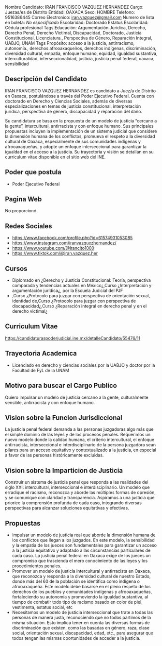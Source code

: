Nombre Candidato: IRAN FRANCISCO VAZQUEZ HERNANDEZ
Cargo: Juezas/es de Distrito
Entidad: OAXACA
Sexo: HOMBRE
Telefono: 9516386445
Correo Electronico: iran.vazquez@gmail.com
Numero de lista en boleta: *No especificado*
Escolaridad: Doctorado
Estatus Escolaridad: Cédula profesional
Tags Educación: Argumentación Jurídica, Derecho, Derecho Penal, Derecho Victimal, Discapacidad, Doctorado, Justicia Constitucional, Licenciatura., Perspectiva de Género, Reparación Integral, UABJO, UNAM
Tags Propósito: acceso a la justicia, antirracismo, autonomía., derechos afrooaxaqueños, derechos indígenas, discriminación, diversidad cultural, empatía, enfoque humano, equidad, igualdad sustantiva, interculturalidad, interseccionalidad, justicia, justicia penal federal, oaxaca, sensibilidad


## Descripción del Candidato 

IRAN FRANCISCO VAZQUEZ HERNANDEZ es candidato a Juez/a de Distrito en Oaxaca, postulándose a través del Poder Ejecutivo Federal. Cuenta con doctorado en Derecho y Ciencias Sociales, además de diversas especializaciones en temas de justicia constitucional, interpretación jurídica, perspectiva de género, discapacidad y reparación del daño.

Su candidatura se basa en la propuesta de un modelo de justicia “cercano a la gente”, intercultural, antirracista y con enfoque humano. Sus principales propuestas incluyen la implementación de un sistema judicial que considere la dimensión humana de los conflictos, promueva el respeto a la diversidad cultural de Oaxaca, especialmente de sus comunidades indígenas y afrooaxaqueñas, y adopte un enfoque interseccional para garantizar la igualdad en el acceso a la justicia. Su trayectoria y visión se detallan en su curriculum vitae disponible en el sitio web del INE.


## Poder que postula

- Poder Ejecutivo Federal


## Pagina Web

No proporcionó


## Redes Sociales

- https://www.facebook.com/profile.php?id=61574931053085
- https://www.instagram.com/iranvazquezhernandez/
- https://www.youtube.com/@Irancito1000
- https://www.tiktok.com/@iran.vazquez.her


## Cursos

- Diplomado en ¿Derecho y Justicia Constitucional: Teoría, perspectiva comparada y tendencias actuales en México¿,Curso ¿Interpretación y argumentación jurídica¿, por la Escuela Judicial del PJF
- ,Curso ¿Protocolo para juzgar con perspectiva de orientación sexual, identidad de,Curso ¿Protocolo para juzgar con perspectiva de discapacidad¿,Curso ¿Reparación integral en derecho penal y en el derecho victimal¿


## Curriculum Vitae

https://candidaturaspoderjudicial.ine.mx/detalleCandidato/55476/11


## Trayectoria Academica

- Licenciado en derecho y ciencias sociales por la UABJO y doctor por la Facultad de FyL de la UNAM


## Motivo para buscar el Cargo Publico

Quiero impulsar un modelo de justicia cercano a la gente, culturalmente sensible, antirracista y con enfoque humano.


## Vision sobre la Funcion Jurisdiccional

La justicia penal federal demanda a las personas juzgadoras algo más que el simple dominio de las leyes y de los procesos penales. Requerimos un nuevo modelo donde la calidad humana, el criterio intercultural, el enfoque antirracista, interseccional e interdisciplinario de la persona juzgadora sean pilares para un acceso equitativo y contextualizado a la justicia, en especial a favor de las personas históricamente excluidas.


## Vision sobre la Imparticion de Justicia

Construir un sistema de justicia penal que responda a las realidades del siglo XXI: intercultural, interseccional e interdisciplinario. Un modelo que erradique el racismo, reconozca y aborde las múltiples formas de opresión, y se comunique con claridad y transparencia. Aspiramos a una justicia que priorice la comprensión profunda de cada caso, integrando diversas perspectivas para alcanzar soluciones equitativas y efectivas.


## Propuestas

- Impulsar un modelo de justicia real que aborde la dimensión humana de los conflictos que llegan a los juzgados. En este modelo, la sensibilidad y la empatía de los jueces son fundamentales para garantizar un acceso a la justicia equitativo y adaptado a las circunstancias particulares de cada caso. La justicia penal federal en Oaxaca exige de los jueces un compromiso que trascienda el mero conocimiento de las leyes y los procedimientos penales.
- Promover un modelo de justicia intercultural y antirracista en Oaxaca, que reconozca y responda a la diversidad cultural de nuestro Estado, donde más del 60 de la población se identifica como indígena o afrooaxaqueña. Este modelo debe basarse en el pleno respeto de los derechos de los pueblos y comunidades indígenas y afrooaxaqueñas, fortaleciendo su autonomía y promoviendo la igualdad sustantiva, al tiempo de combatir todo tipo de racismo basado en color de piel, vestimenta, estatus social, etc
- Necesitamos un modelo de justicia interseccional que trate a todas las personas de manera justa, reconociendo que no todos partimos de la misma situación. Esto implica tener en cuenta las diversas formas de discriminación que existen, como las basadas en género, raza, clase social, orientación sexual, discapacidad, edad, etc., para asegurar que todos tengan las mismas oportunidades de acceder a la justicia.

